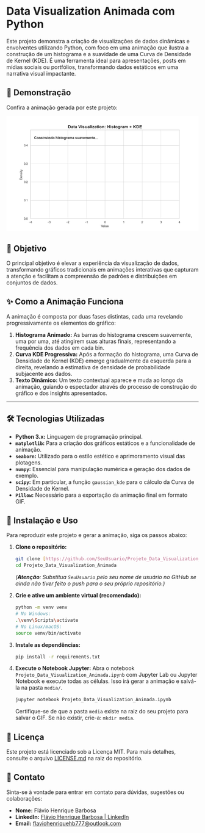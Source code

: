 # Data Visualization Animada com Python

Este projeto demonstra a criação de visualizações de dados dinâmicas e envolventes utilizando Python, com foco em uma animação que ilustra a construção de um histograma e a suavidade de uma Curva de Densidade de Kernel (KDE). É uma ferramenta ideal para apresentações, posts em mídias sociais ou portfólios, transformando dados estáticos em uma narrativa visual impactante.

## 🚀 Demonstração

Confira a animação gerada por este projeto:

<p align="center">
  <img src="media/datavisualization_hist_kde.gif" alt="Animação Histograma e KDE" width="700"/>
</p>

## 🎯 Objetivo

O principal objetivo é elevar a experiência da visualização de dados, transformando gráficos tradicionais em animações interativas que capturam a atenção e facilitam a compreensão de padrões e distribuições em conjuntos de dados.

## ✨ Como a Animação Funciona

A animação é composta por duas fases distintas, cada uma revelando progressivamente os elementos do gráfico:

1.  **Histograma Animado:** As barras do histograma crescem suavemente, uma por uma, até atingirem suas alturas finais, representando a frequência dos dados em cada bin.
2.  **Curva KDE Progressiva:** Após a formação do histograma, uma Curva de Densidade de Kernel (KDE) emerge gradualmente da esquerda para a direita, revelando a estimativa de densidade de probabilidade subjacente aos dados.
3.  **Texto Dinâmico:** Um texto contextual aparece e muda ao longo da animação, guiando o espectador através do processo de construção do gráfico e dos insights apresentados.

---

## 🛠️ Tecnologias Utilizadas

* **Python 3.x:** Linguagem de programação principal.
* **`matplotlib`:** Para a criação dos gráficos estáticos e a funcionalidade de animação.
* **`seaborn`:** Utilizado para o estilo estético e aprimoramento visual das plotagens.
* **`numpy`:** Essencial para manipulação numérica e geração dos dados de exemplo.
* **`scipy`:** Em particular, a função `gaussian_kde` para o cálculo da Curva de Densidade de Kernel.
* **`Pillow`:** Necessário para a exportação da animação final em formato GIF.

## 🚀 Instalação e Uso

Para reproduzir este projeto e gerar a animação, siga os passos abaixo:

1.  **Clone o repositório:**
    ```bash
    git clone [https://github.com/SeuUsuario/Projeto_Data_Visualization_Animada.git](https://github.com/SeuUsuario/Projeto_Data_Visualization_Animada.git)
    cd Projeto_Data_Visualization_Animada
    ```
    *(**Atenção**: Substitua `SeuUsuario` pelo seu nome de usuário no GitHub se ainda não tiver feito o push para o seu próprio repositório.)*

2.  **Crie e ative um ambiente virtual (recomendado):**
    ```bash
    python -m venv venv
    # No Windows:
    .\venv\Scripts\activate
    # No Linux/macOS:
    source venv/bin/activate
    ```

3.  **Instale as dependências:**
    ```bash
    pip install -r requirements.txt
    ```

4.  **Execute o Notebook Jupyter:**
    Abra o notebook `Projeto_Data_Visualization_Animada.ipynb` com Jupyter Lab ou Jupyter Notebook e execute todas as células. Isso irá gerar a animação e salvá-la na pasta `media/`.
    ```bash
    jupyter notebook Projeto_Data_Visualization_Animada.ipynb
    ```
    Certifique-se de que a pasta `media` existe na raiz do seu projeto para salvar o GIF. Se não existir, crie-a: `mkdir media`.

## 📄 Licença

Este projeto está licenciado sob a Licença MIT. Para mais detalhes, consulte o arquivo [LICENSE.md](LICENSE.md) na raiz do repositório.

## 🤝 Contato

Sinta-se à vontade para entrar em contato para dúvidas, sugestões ou colaborações:

* **Nome:** Flávio Henrique Barbosa
* **LinkedIn:** [Flávio Henrique Barbosa | LinkedIn](https://www.linkedin.com/in/fl%C3%A1vio-henrique-barbosa-38465938)
* **Email:** flaviohenriquehb777@outlook.com